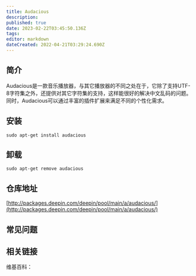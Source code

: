 ```yaml
---
title: Audacious
description: 
published: true
date: 2023-02-22T03:45:50.136Z
tags: 
editor: markdown
dateCreated: 2022-04-21T03:29:24.690Z
---
```


## 简介

Audacious是一款音乐播放器，与其它播放器的不同之处在于，它除了支持UTF-8字符集之外，还提供对其它字符集的支持，这样能很好的解决中文乱码的问题。同时，Audacious可以通过丰富的插件扩展来满足不同的个性化需求。

## 安装

`sudo apt-get install audacious`

## 卸载

`sudo apt-get remove audacious`

## 仓库地址

[http://packages.deepin.com/deepin/pool/main/a/audacious/](http://packages.deepin.com/deepin/pool/main/a/audacious/)


## 常见问题


## 相关链接

维基百科：